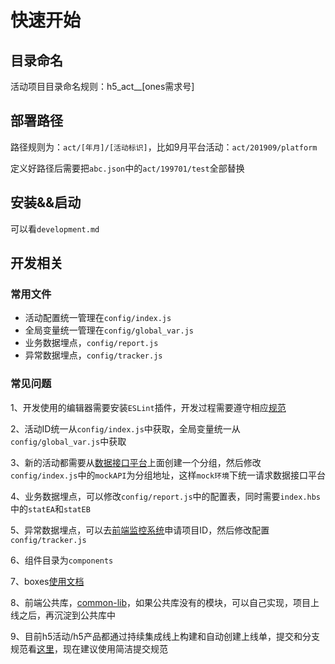 # 快速开始

## 目录命名

活动项目目录命名规则：h5_act__[ones需求号]

## 部署路径

路径规则为：`act/[年月]/[活动标识]`，比如9月平台活动：`act/201909/platform`

定义好路径后需要把`abc.json`中的`act/199701/test`全部替换

## 安装&&启动

可以看`development.md`

## 开发相关

### 常用文件

- 活动配置统一管理在`config/index.js`
- 全局变量统一管理在`config/global_var.js`
- 业务数据埋点，`config/report.js`
- 异常数据埋点，`config/tracker.js`

### 常见问题

1、开发使用的编辑器需要安装`ESLint`插件，开发过程需要遵守相应[规范](http://doc.fe.jyb.com/book/style-guide/)

2、活动ID统一从`config/index.js`中获取，全局变量统一从`config/global_var.js`中获取

3、新的活动都需要从[数据接口平台](http://mock.fe.jyb.com)上面创建一个分组，然后修改`config/index.js`中的`mockAPI`为分组地址，这样`mock环境`下统一请求数据接口平台

4、业务数据埋点，可以修改`config/report.js`中的配置表，同时需要`index.hbs`中的`statEA`和`statEB`

5、异常数据埋点，可以去[前端监控系统](http://tracker.fe.jyb.com)申请项目ID，然后修改配置`config/tracker.js`

6、组件目录为`components`

7、boxes[使用文档](http://doc.fe.jyb.com/book/boxes-docs/index.html)

8、前端公共库，[common-lib](http://doc.fe.jyb.com/book/common-lib/index.html)，如果公共库没有的模块，可以自己实现，项目上线之后，再沉淀到公共库中

9、目前h5活动/h5产品都通过持续集成线上构建和自动创建上线单，提交和分支规范看[这里](http://doc.fe.jyb.com/book/jyb-ci/doc/QuickStart.html)，现在建议使用简洁提交规范
